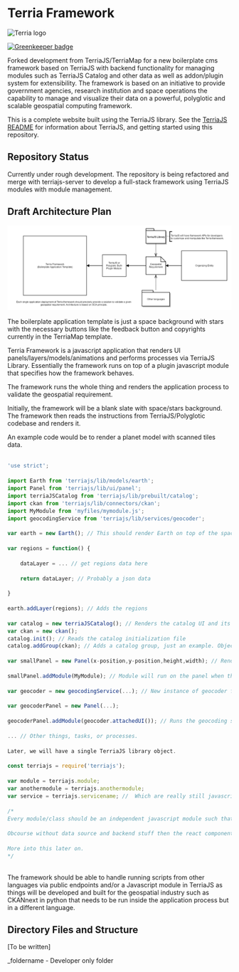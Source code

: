 Terria Framework
==========

![Terria logo](terria-logo.png "Terria logo")

[![Greenkeeper badge](https://badges.greenkeeper.io/TerriaJS/TerriaMap.svg)](https://greenkeeper.io/)

Forked development from TerriaJS/TerriaMap for a new boilerplate cms framework based on TerriaJS with backend functionality for managing modules such as TerriaJS Catalog and other data as well as addon/plugin system for extensibility. The framework is based on an initiative to provide government agencies, research institution and space operations the capability to manage and visualize their data on a powerful, polyglotic and scalable geospatial computing framework.

This is a complete website built using the TerriaJS library. See the [TerriaJS README](https://github.com/TerriaJS/TerriaJS) for information about TerriaJS, and getting started using this repository.

## Repository Status

Currently under rough development. The repository is being refactored and merge with terriajs-server to develop a full-stack framework using TerriaJS modules with module management.

## Draft Architecture Plan

![Terria Plan Draft](terria-architecture.png "Terria Plan Draft")

The boilerplate application template is just a space background with stars with the necessary buttons like the feedback button and copyrights currently in the TerriaMap template.

Terria Framework is a javascript application that renders UI panels/layers/models/animations and performs processes via TerriaJS Library. Essentially the framework runs on top of a plugin javascript module that specifies how the framework behaves.

The framework runs the whole thing and renders the application process to validate the geospatial requirement.

Initially, the framework will be a blank slate with space/stars background. The framework then reads the instructions from TerriaJS/Polyglotic codebase and renders it.	

An example code would be to render a planet model with scanned tiles data.

```js

'use strict';

import Earth from 'terriajs/lib/models/earth';
import Panel from 'terriajs/lib/ui/panel';
import terriaJSCatalog from 'terriajs/lib/prebuilt/catalog';
import ckan from 'terriajs/lib/connectors/ckan';
import MyModule from 'myfiles/mymodule.js';
import geocodingService from 'terriajs/lib/services/geocoder';

var earth = new Earth(); // This should render Earth on top of the space/stars background when the framework starts.

var regions = function() {
	
	dataLayer = ... // get regions data here

	return dataLayer; // Probably a json data

}

earth.addLayer(regions); // Adds the regions

var catalog = new terriaJSCatalog(); // Renders the catalog UI and its functionalities.
var ckan = new ckan();
catalog.init(); // Reads the catalog initialization file
catalog.addGroup(ckan); // Adds a catalog group, just an example. Object options are omitted.

var smallPanel = new Panel(x-position,y-position,height,width); // Renders a small panel in the x,y position in the browser screen.

smallPanel.addModule(MyModule); // Module will run on the panel when the framework starts. myModule is a javascript polyglotic module that runs other languages/script files or codebase using a library called 'terriajs/lib/polyglotic/java' for java or something else.

var geocoder = new geocodingService(...); // New instance of geocoder for boundary lookup service reverse and forward.

var geocoderPanel = new Panel(...);

geocoderPanel.addModule(geocoder.attachedUI()); // Runs the geocoding service UI.

... // Other things, tasks, or processes.

Later, we will have a single TerriaJS library object.

const terriajs = require('terriajs');

var module = terriajs.module;
var anothermodule = terriajs.anothermodule;
var service = terriajs.servicename; //  Which are really still javascript modules but it makes more sense to call them services.

/*
Every module/class should be an independent javascript module such that the modules should still run on the static browser aside from the framework environment that it will be loaded into. Each module should be independent and have its own UI and functionalities built into them. Essentially having React component built into the module to render its UI somehow like an <iframe> which makes up the panel but probably better. We'll probably extend iframe's functionality for civilian use.

Obcourse without data source and backend stuff then the react component has to get the data statically embedded in the source code or json file.

More into this later on.
*/
		
```

The framework should be able to handle running scripts from other languages via public endpoints and/or a Javascript module in TerriaJS as things will be developed and built for the geospatial industry such as CKANnext in python that needs to be run inside the application process but in a different language.

## Directory Files and Structure

[To be written]

_foldername - Developer only folder